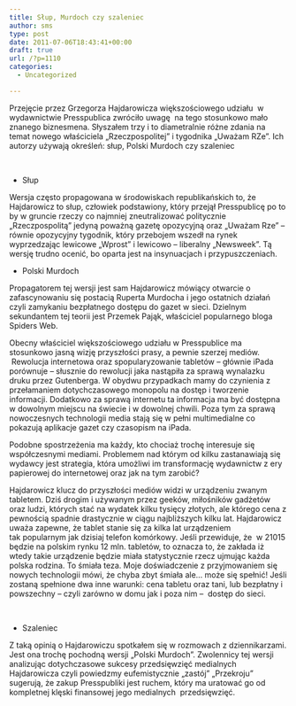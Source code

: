 ```yaml
---
title: Słup, Murdoch czy szaleniec
author: sms
type: post
date: 2011-07-06T18:43:41+00:00
draft: true
url: /?p=1110
categories:
  - Uncategorized

---
```

Przejęcie przez Grzegorza Hajdarowicza większościowego udziału  w wydawnictwie Presspublica zwróciło uwagę  na tego stosunkowo mało znanego biznesmena. Słyszałem trzy i to diametralnie różne zdania na temat nowego właściciela &#8222;Rzeczpospolitej&#8221; i tygodnika &#8222;Uważam RZe&#8221;. Ich autorzy używają określeń: słup, Polski Murdoch czy szaleniec

&nbsp;

  * Słup

Wersja często propagowana w środowiskach republikańskich to, że Hajdarowicz to słup, człowiek podstawiony, który przejął Presspublicę po to by w gruncie rzeczy co najmniej zneutralizować politycznie &#8222;Rzeczpospolitą&#8221; jedyną poważną gazetę opozycyjną oraz &#8222;Uważam Rze&#8221; &#8211; równie opozycyjny tygodnik, który przebojem wszedł na rynek wyprzedzając lewicowe &#8222;Wprost&#8221; i lewicowo &#8211; liberalny &#8222;Newsweek&#8221;. Tą wersję trudno ocenić, bo oparta jest na insynuacjach i przypuszczeniach.

  * Polski Murdoch

Propagatorem tej wersji jest sam Hajdarowicz mówiący otwarcie o zafascynowaniu się postacią Ruperta Murdocha i jego ostatnich działań czyli zamykaniu bezpłatnego dostępu do gazet w sieci. Dzielnym sekundantem tej teorii jest Przemek Pająk, właściciel popularnego bloga Spiders Web.

Obecny właściciel większościowego udziału w Presspublice ma stosunkowo jasną wizję przyszłości prasy, a pewnie szerzej mediów.  Rewolucja internetowa oraz spopularyzowanie tabletów &#8211; głównie iPada porównuje &#8211; słusznie do rewolucji jaka nastąpiła za sprawą wynalazku druku przez Gutenberga. W obydwu przypadkach mamy do czynienia z przełamaniem dotychczasowego monopolu na dostęp i tworzenie informacji. Dodatkowo za sprawą internetu ta informacja ma być dostępna w dowolnym miejscu na świecie i w dowolnej chwili. Poza tym za sprawą nowoczesnych technologii media stają się w pełni multimedialne co pokazują aplikacje gazet czy czasopism na iPada.

Podobne spostrzeżenia ma każdy, kto chociaż trochę interesuje się współczesnymi mediami. Problemem nad którym od kilku zastanawiają się wydawcy jest strategia, która umożliwi im transformację wydawnictw z ery papierowej do internetowej oraz jak na tym zarobić?

Hajdarowicz klucz do przyszłości mediów widzi w urządzeniu zwanym tabletem. Dziś drogim i używanym przez geeków, miłośników gadżetów oraz ludzi, których stać na wydatek kilku tysięcy złotych, ale którego cena z pewnością spadnie drastycznie w ciągu najbliższych kilku lat. Hajdarowicz uważa zapewne, że tablet stanie się za kilka lat urządzeniem tak popularnym jak dzisiaj telefon komórkowy. Jeśli przewiduje, że  w 21015 będzie na polskim rynku 12 mln. tabletów, to oznacza to, że zakłada iż wtedy takie urządzenie będzie miała statystycznie rzecz ujmując każda polska rodzina. To śmiała teza. Moje doświadczenie z przyjmowaniem się nowych technologii mówi, że chyba zbyt śmiała ale&#8230; może się spełnić! Jeśli zostaną spełnione dwa inne warunki: cena tabletu oraz tani, lub bezpłatny i powszechny &#8211; czyli zarówno w domu jak i poza nim &#8211;  dostęp do sieci.

&nbsp;

  * Szaleniec

Z taką opinią o Hajdarowiczu spotkałem się w rozmowach z dziennikarzami. Jest ona trochę pochodną wersji &#8222;Polski Murdoch&#8221;. Zwolennicy tej wersji analizując dotychczasowe sukcesy przedsięwzięć medialnych Hajdarowicza czyli powiedzmy eufemistycznie &#8222;zastój&#8221; &#8222;Przekroju&#8221; sugerują, że zakup Presspubliki jest ruchem, który ma uratować go od kompletnej klęski finansowej jego medialnych  przedsięwzięć.

&nbsp;